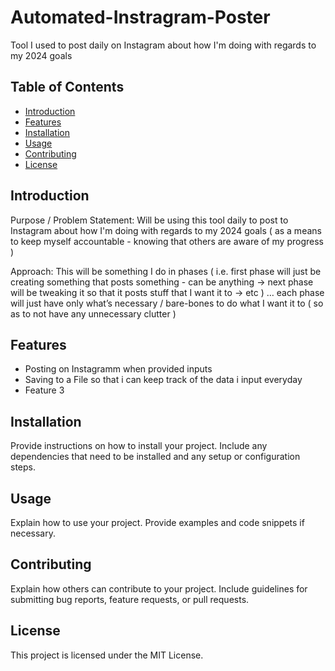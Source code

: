 # Automated-Instragram-Poster

Tool I used to post daily on Instagram about how I'm doing with regards to my 2024 goals 

## Table of Contents
- [Introduction](#introduction)
- [Features](#features)
- [Installation](#installation)
- [Usage](#usage)
- [Contributing](#contributing)
- [License](#license)

## Introduction

Purpose / Problem Statement: Will be using this tool daily to post to Instagram about how I'm doing with regards to my 2024 goals ( as a means to keep myself accountable - knowing that others are aware of my progress )

Approach: This will be something I do in phases ( i.e. first phase will just be creating something that posts something - can be anything -> next phase will be tweaking it so that it posts stuff that I want it to -> etc ) … each phase will just have only what’s necessary / bare-bones to do what I want it to ( so as to not have any unnecessary clutter )  

## Features

- Posting on Instagramm when provided inputs
- Saving to a File so that i can keep track of the data i input everyday
- Feature 3

## Installation

Provide instructions on how to install your project. Include any dependencies that need to be installed and any setup or configuration steps.


## Usage

Explain how to use your project. Provide examples and code snippets if necessary.


## Contributing
Explain how others can contribute to your project. Include guidelines for submitting bug reports, feature requests, or pull requests.

## License
This project is licensed under the MIT License.
